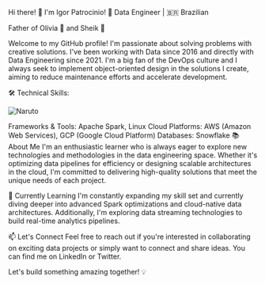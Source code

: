 Hi there! 👋 I'm Igor Patrocinio! 
🚀 Data Engineer | 🇧🇷 Brazilian

Father of Olívia 👧 and Sheik 🐶

Welcome to my GitHub profile! I'm passionate about solving problems with creative solutions.
I've been working with Data since 2016 and directly with Data Engineering since 2021. 
I'm a big fan of the DevOps culture and I always seek to implement object-oriented design in the solutions I create, aiming to reduce maintenance efforts and accelerate development.

🛠️ Technical Skills:

![Naruto](https://img.shields.io/badge/python-3670A0?style=for-the-badge&logo=python&logoColor=ffdd54)


Frameworks & Tools: Apache Spark, Linux
Cloud Platforms: AWS (Amazon Web Services), GCP (Google Cloud Platform)
Databases: Snowflake
📚 About Me
I'm an enthusiastic learner who is always eager to explore new technologies and methodologies in the data engineering space. Whether it's optimizing data pipelines for efficiency or designing scalable architectures in the cloud, I'm committed to delivering high-quality solutions that meet the unique needs of each project.

🌱 Currently Learning
I'm constantly expanding my skill set and currently diving deeper into advanced Spark optimizations and cloud-native data architectures. Additionally, I'm exploring data streaming technologies to build real-time analytics pipelines.

📫 Let's Connect
Feel free to reach out if you're interested in collaborating on exciting data projects or simply want to connect and share ideas. You can find me on LinkedIn or Twitter.

Let's build something amazing together! 💡
